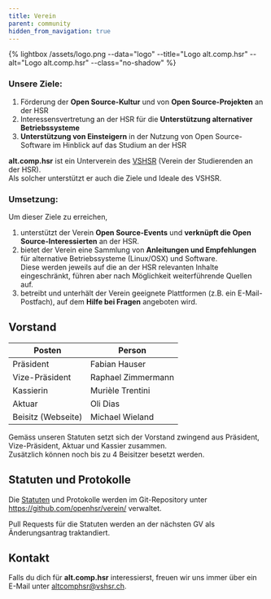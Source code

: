 ```yaml
---
title: Verein
parent: community
hidden_from_navigation: true
---
```


{% lightbox /assets/logo.png --data="logo" --title="Logo alt.comp.hsr" --alt="Logo alt.comp.hsr" --class="no-shadow" %}

### Unsere Ziele:

1. Förderung der **Open Source-Kultur** und von **Open Source-Projekten** an der HSR
2. Interessensvertretung an der HSR für die **Unterstützung alternativer Betriebssysteme**
3. **Unterstützung von Einsteigern** in der Nutzung von Open Source-Software im Hinblick auf das Studium an der HSR

**alt.comp.hsr** ist ein Unterverein des [VSHSR](http://www.vshsr.ch/) (Verein der Studierenden an der HSR).  
Als solcher unterstützt er auch die Ziele und Ideale des VSHSR.


### Umsetzung:

Um dieser Ziele zu erreichen,

1. unterstützt der Verein **Open Source-Events** und **verknüpft die Open Source-Interessierten** an der HSR.
2. bietet der Verein eine Sammlung von **Anleitungen und Empfehlungen** für alternative Betriebssysteme (Linux/OSX) und Software.  
   Diese werden jeweils auf die an der HSR relevanten Inhalte eingeschränkt, führen aber nach Möglichkeit weiterführende Quellen auf.
3. betreibt und unterhält der Verein geeignete Plattformen (z.B. ein E-Mail-Postfach), auf dem **Hilfe bei Fragen** angeboten wird.


## Vorstand

Posten | Person
------ | ------
Präsident | Fabian Hauser
Vize-Präsident | Raphael Zimmermann
Kassierin | Murièle Trentini
Aktuar  | Oli Dias
Beisitz (Webseite) | Michael Wieland

Gemäss unseren Statuten setzt sich der Vorstand zwingend aus Präsident, Vize-Präsident, Aktuar und Kassier zusammen.  
Zusätzlich können noch bis zu 4 Beisitzer besetzt werden.

## Statuten und Protokolle

Die [Statuten](/assets/verein/statuten.pdf) und Protokolle werden im Git-Repository unter <https://github.com/openhsr/verein/> verwaltet.

Pull Requests für die Statuten werden an der nächsten GV als Änderungsantrag traktandiert.

## Kontakt

Falls du dich für **alt.comp.hsr** interessierst, freuen wir uns immer über ein E-Mail unter <altcomphsr@vshsr.ch>.
